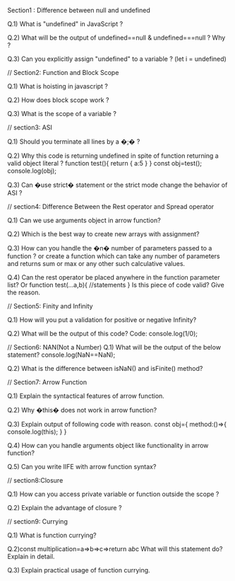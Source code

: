 Section1 : Difference between null and undefined

Q.1) What is "undefined" in JavaScript ?

Q.2) What will be the output of undefined==null & undefined===null ? Why ?

Q.3) Can you explicitly assign "undefined" to a variable ? (let i = undefined)


// Section2: Function and Block Scope

Q.1) What is hoisting in javascript ?

Q.2) How does block scope work ?

Q.3) What is the scope of a variable ?


// section3: ASI

Q.1) Should you terminate all lines by a �;� ?

Q.2) Why this code is returning undefined in spite of function returning a valid object literal ?
         function test(){
   	 return 
   	{
      	         a:5
    	}
         }
        const obj=test();
        console.log(obj);
        
Q.3) Can �use strict� statement or the strict mode change the behavior of ASI ?


// section4: Difference Between the Rest operator and Spread operator


Q.1) Can we use arguments object in arrow function?

Q.2) Which is the best way to create new arrays with assignment?

Q.3) How can you handle the �n� number of parameters passed to a function ? or create a function which can take any number of parameters and returns sum or max or any other such calculative values.

Q.4) Can the rest operator be placed anywhere in the function parameter list? Or
      function test(...a,b){
         //statements
      }
Is this piece of code valid? Give the reason.

// Section5: Finity and Infinity

Q.1) How will you put a validation for positive or negative Infinity?

Q.2) What will be the output of this code?
Code:
console.log(1/0);

// Section6: NAN(Not a Number)
Q.1) What will be the output of the below statement?
console.log(NaN==NaN);

Q.2) What is the difference between isNaN() and isFinite() method?

// Section7: Arrow Function

Q.1) Explain the syntactical features of arrow function.

Q.2) Why �this� does not work in arrow function?

Q.3) Explain output of following code with reason.
const obj={
     method:()=>{
                      console.log(this);
      }
}

Q.4) How can you handle arguments object like functionality in arrow function?

Q.5) Can you write IIFE with arrow function syntax?


// section8:Closure

Q.1) How can you access private variable or function outside the scope ?

Q.2) Explain the advantage of closure ?


// section9: Currying

Q.1) What is function currying?

Q.2)const multiplication=a=>b=>c=>return a*b*c
What will this statement do? Explain in detail.

Q.3) Explain practical usage of function currying.


